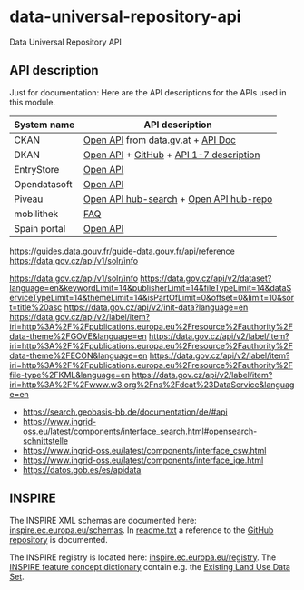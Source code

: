 # data-universal-repository-api

Data Universal Repository API

## API description

Just for documentation: Here are the API descriptions for the APIs used in this module.

 System name | API description
-------------|-----------------
CKAN         | [Open API](https://www.data.gv.at/api-hub/?schema=https://www.data.gv.at/katalog/schema.yml) from data.gv.at + [API Doc](https://docs.ckan.org/en/2.10/)
DKAN         | [Open API](https://demo.getdkan.org/api) + [GitHub](https://github.com/GetDKAN/dkan) + [API 1-7 description](https://github.com/GetDKAN/dkan/blob/7.x-1.x/docs/apis/ckan-dataset.md)
EntryStore   | [Open API](https://entrystore.org/api/)
Opendatasoft | [Open API](https://help.opendatasoft.com/apis/ods-explore-v2/)
Piveau       | [Open API hub-search](https://open.bydata.de/api/hub/search/) + [Open API hub-repo](https://open.bydata.de/api/hub/repo/)
mobilithek   | [FAQ](https://mobilithek.info/help/FAQ)
Spain portal | [Open API](https://datos.gob.es/en/apidata)

https://guides.data.gouv.fr/guide-data.gouv.fr/api/reference
https://data.gov.cz/api/v1/solr/info

https://data.gov.cz/api/v1/solr/info
https://data.gov.cz/api/v2/dataset?language=en&keywordLimit=14&publisherLimit=14&fileTypeLimit=14&dataServiceTypeLimit=14&themeLimit=14&isPartOfLimit=0&offset=0&limit=10&sort=title%20asc
https://data.gov.cz/api/v2/init-data?language=en
https://data.gov.cz/api/v2/label/item?iri=http%3A%2F%2Fpublications.europa.eu%2Fresource%2Fauthority%2Fdata-theme%2FGOVE&language=en
https://data.gov.cz/api/v2/label/item?iri=http%3A%2F%2Fpublications.europa.eu%2Fresource%2Fauthority%2Fdata-theme%2FECON&language=en
https://data.gov.cz/api/v2/label/item?iri=http%3A%2F%2Fpublications.europa.eu%2Fresource%2Fauthority%2Ffile-type%2FKML&language=en
https://data.gov.cz/api/v2/label/item?iri=http%3A%2F%2Fwww.w3.org%2Fns%2Fdcat%23DataService&language=en

- https://search.geobasis-bb.de/documentation/de/#api
- https://www.ingrid-oss.eu/latest/components/interface_search.html#opensearch-schnittstelle
- https://www.ingrid-oss.eu/latest/components/interface_csw.html
- https://www.ingrid-oss.eu/latest/components/interface_ige.html
- https://datos.gob.es/es/apidata

## INSPIRE

The INSPIRE XML schemas are documented here: [inspire.ec.europa.eu/schemas](https://inspire.ec.europa.eu/schemas/index.html). In [readme.txt](https://inspire.ec.europa.eu/schemas/readme.txt) a reference to the [GitHub repository](https://github.com/INSPIRE-MIF/application-schemas) is documented.

The INSPIRE registry is located here: [inspire.ec.europa.eu/registry](https://inspire.ec.europa.eu/registry). The [INSPIRE feature concept dictionary](https://inspire.ec.europa.eu/featureconcept) contain e.g. the [Existing Land Use Data Set](https://inspire.ec.europa.eu/featureconcept/ExistingLandUseDataSet).

